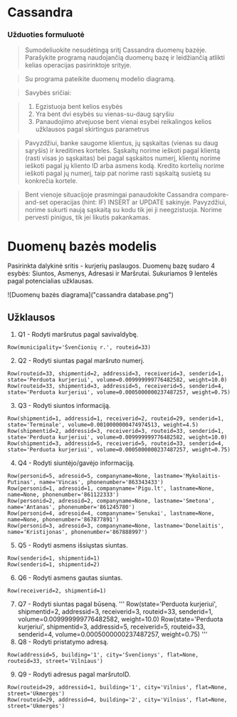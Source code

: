 # Cassandra

### Užduoties formuluotė
>Sumodeliuokite nesudėtingą sritį Cassandra duomenų bazėje. Parašykite programą naudojančią duomenų bazę ir leidžiančią atlikti kelias operacijas pasirinktoje srityje.

>Su programa pateikite duomenų modelio diagramą.

>Savybės sričiai:

>1) Egzistuoja bent kelios esybės
>2) Yra bent dvi esybės su vienas-su-daug sąryšiu
>3) Panaudojimo atvejuose bent vienai esybei reikalingos kelios užklausos pagal skirtingus parametrus

>Pavyzdžiui,  banke saugome klientus, jų sąskaitas (vienas su daug sąryšis) ir kreditines korteles. Sąskaitų norime ieškoti pagal klientą (rasti visas jo sąskaitas) bei pagal sąskaitos numerį, klientų norime ieškoti pagal jų kliento ID arba asmens kodą. Kredito kortelių norime ieškoti pagal jų numerį,  taip pat norime rasti sąskaitą susietą su konkrečia kortele.

>Bent vienoje situacijoje prasmingai panaudokite Cassandra compare-and-set operacijas (hint: IF) INSERT ar UPDATE sakinyje. Pavyzdžiui, norime sukurti naują sąskaitą su kodu tik jei ji neegzistuoja. Norime pervesti pinigus, tik jei likutis pakankamas.

# Duomenų bazės modelis
Pasirinkta dalykinė sritis - kurjerių paslaugos. Duomenų bazę sudaro 4 esybės: Siuntos, Asmenys, Adresasi ir Maršrutai. Sukuriamos 9 lentelės pagal potencialias užklausas.

![Duomenų bazės diagrama]("cassandra database.png")

## Užklausos

1. Q1 - Rodyti maršrutus pagal savivaldybę.
```
Row(municipality='Švenčionių r.', routeid=33)
```
2. Q2 - Rodyti siuntas pagal maršruto numerį.
```
Row(routeid=33, shipmentid=2, addressid=3, receiverid=3, senderid=1, state='Perduota kurjeriui', volume=0.009999999776482582, weight=10.0)
Row(routeid=33, shipmentid=3, addressid=5, receiverid=5, senderid=4, state='Perduota kurjeriui', volume=0.0005000000237487257, weight=0.75)
```
3. Q3 - Rodyti siuntos informaciją.
```
Row(shipmentid=1, addressid=1, receiverid=2, routeid=29, senderid=1, state='Terminale', volume=0.0010000000474974513, weight=4.5)
Row(shipmentid=2, addressid=3, receiverid=3, routeid=33, senderid=1, state='Perduota kurjeriui', volume=0.009999999776482582, weight=10.0)
Row(shipmentid=3, addressid=5, receiverid=5, routeid=33, senderid=4, state='Perduota kurjeriui', volume=0.0005000000237487257, weight=0.75)
```
4. Q4 - Rodyti siuntėjo/gavėjo informaciją.
```
Row(personid=5, adresoid=5, companyname=None, lastname='Mykolaitis-Putinas', name='Vincas', phonenumber='863343433')
Row(personid=1, adresoid=1, companyname='Pigu.lt', lastname=None, name=None, phonenumber='861122333')
Row(personid=2, adresoid=2, companyname=None, lastname='Smetona', name='Antanas', phonenumber='861245780')
Row(personid=4, adresoid=4, companyname='Senukai', lastname=None, name=None, phonenumber='867877891')
Row(personid=3, adresoid=3, companyname=None, lastname='Donelaitis', name='Kristijonas', phonenumber='867888997')
```
5. Q5 - Rodyti asmens išsiųstas siuntas.
```
Row(senderid=1, shipmentid=1)
Row(senderid=1, shipmentid=2)
```
6. Q6 - Rodyti asmens gautas siuntas.
```
Row(receiverid=2, shipmentid=1)
```
7. Q7 - Rodyti siuntas pagal būseną.
'''
Row(state='Perduota kurjeriui', shipmentid=2, addressid=3, receiverid=3, routeid=33, senderid=1, volume=0.009999999776482582, weight=10.0)
Row(state='Perduota kurjeriui', shipmentid=3, addressid=5, receiverid=5, routeid=33, senderid=4, volume=0.0005000000237487257, weight=0.75)
'''
8. Q8 - Rodyti pristatymo adresą.
```
Row(addressid=5, building='1', city='Švenčionys', flat=None, routeid=33, street='Vilniaus')
```
9. Q9 - Rodyti adresus pagal maršrutoID.
```
Row(routeid=29, addressid=1, building='1', city='Vilnius', flat=None, street='Ukmergės')
Row(routeid=29, addressid=4, building='2', city='Vilnius', flat=None, street='Ukmergės')
```